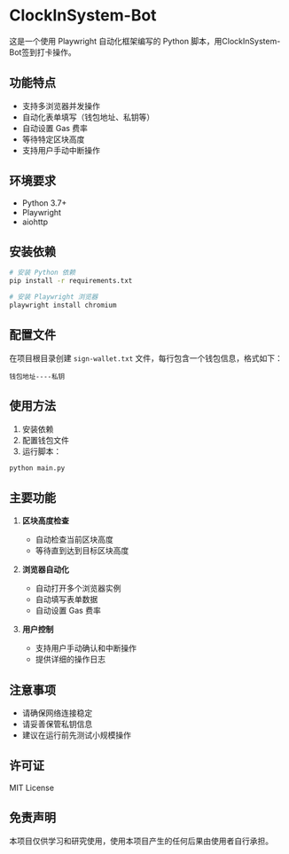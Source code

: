 # ClockInSystem-Bot

这是一个使用 Playwright 自动化框架编写的 Python 脚本，用ClockInSystem-Bot签到打卡操作。

## 功能特点

- 支持多浏览器并发操作
- 自动化表单填写（钱包地址、私钥等）
- 自动设置 Gas 费率
- 等待特定区块高度
- 支持用户手动中断操作

## 环境要求

- Python 3.7+
- Playwright
- aiohttp

## 安装依赖

```bash
# 安装 Python 依赖
pip install -r requirements.txt

# 安装 Playwright 浏览器
playwright install chromium
```

## 配置文件

在项目根目录创建 `sign-wallet.txt` 文件，每行包含一个钱包信息，格式如下：
```
钱包地址----私钥
```

## 使用方法

1. 安装依赖
2. 配置钱包文件
3. 运行脚本：
```bash
python main.py
```

## 主要功能

1. **区块高度检查**
   - 自动检查当前区块高度
   - 等待直到达到目标区块高度

2. **浏览器自动化**
   - 自动打开多个浏览器实例
   - 自动填写表单数据
   - 自动设置 Gas 费率

3. **用户控制**
   - 支持用户手动确认和中断操作
   - 提供详细的操作日志

## 注意事项

- 请确保网络连接稳定
- 请妥善保管私钥信息
- 建议在运行前先测试小规模操作

## 许可证

MIT License

## 免责声明

本项目仅供学习和研究使用，使用本项目产生的任何后果由使用者自行承担。 
